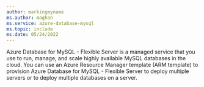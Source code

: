 ```yaml
---
author: markingmyname
ms.author: maghan
ms.service: azure-database-mysql
ms.topic: include
ms.date: 05/24/2022
---
```


Azure Database for MySQL - Flexible Server is a managed service that you use to run, manage, and scale highly available MySQL databases in the cloud. You can use an Azure Resource Manager template (ARM template) to provision Azure Database for MySQL - Flexible Server to deploy multiple servers or to deploy multiple databases on a server.
